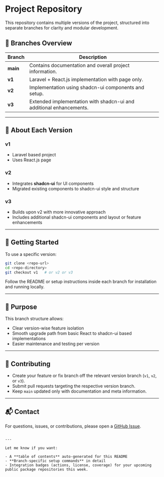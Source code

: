 # Project Repository

This repository contains multiple versions of the project, structured into separate branches for clarity and modular development.

## 📂 Branches Overview

| Branch   | Description                                                         |
| -------- | ------------------------------------------------------------------- |
| **main** | Contains documentation and overall project information.             |
| **v1**   | Laravel + React.js implementation with page only.                   |
| **v2**   | Implementation using shadcn-ui components and setup.                |
| **v3**   | Extended implementation with shadcn-ui and additional enhancements. |

---

## 🔧 About Each Version

### v1

- Laravel based project
- Uses React.js page

### v2

- Integrates **shadcn-ui** for UI components
- Migrated existing components to shadcn-ui style and structure

### v3

- Builds upon v2 with more innovative approach
- Includes additional shadcn-ui components and layout or feature enhancements

---

## 🚀 Getting Started

To use a specific version:

```bash
git clone <repo-url>
cd <repo-directory>
git checkout v1   # or v2 or v3
```

Follow the README or setup instructions inside each branch for installation and running locally.

---

## 🎯 Purpose

This branch structure allows:

- Clear version-wise feature isolation
- Smooth upgrade path from basic React to shadcn-ui based implementations
- Easier maintenance and testing per version

---

## 🤝 Contributing

- Create your feature or fix branch off the relevant version branch (`v1`, `v2`, or `v3`).
- Submit pull requests targeting the respective version branch.
- Keep `main` updated only with documentation and meta information.

---

## 📬 Contact

For questions, issues, or contributions, please open a [GitHub Issue](../../issues).

```

---

Let me know if you want:

- A **table of contents** auto-generated for this README
- **Branch-specific setup commands** in detail
- Integration badges (actions, license, coverage) for your upcoming public package repositories this week.
